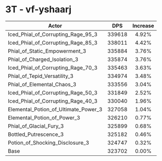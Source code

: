 # 3T - vf-yshaarj
| Actor | DPS | Increase |
|---|:---:|:---:|
|Iced_Phial_of_Corrupting_Rage_95_3|339618|4.92%|
|Iced_Phial_of_Corrupting_Rage_85_3|338011|4.42%|
|Phial_of_Static_Empowerment_3|335884|3.76%|
|Phial_of_Charged_Isolation_3|335874|3.76%|
|Iced_Phial_of_Corrupting_Rage_70_3|335463|3.63%|
|Phial_of_Tepid_Versatility_3|334974|3.48%|
|Phial_of_Elemental_Chaos_3|333556|3.04%|
|Iced_Phial_of_Corrupting_Rage_50_3|331849|2.52%|
|Iced_Phial_of_Corrupting_Rage_40_3|330040|1.96%|
|Elemental_Potion_of_Ultimate_Power_3|327058|1.04%|
|Elemental_Potion_of_Power_3|326210|0.77%|
|Phial_of_Glacial_Fury_3|325899|0.68%|
|Bottled_Putrescence_3|325182|0.46%|
|Potion_of_Shocking_Disclosure_3|324747|0.32%|
|Base|323702|0.00%|
